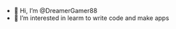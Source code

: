 - 👋 Hi, I’m @DreamerGamer88
- 👀 I’m interested in learm to write code and make apps


<!---
DreamerGamer88/DreamerGamer88 is a ✨ special ✨ repository because its `README.md` (this file) appears on your GitHub profile.
You can click the Preview link to take a look at your changes.
--->
